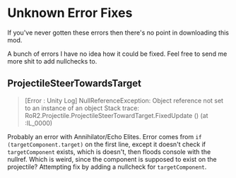 ﻿# Unknown Error Fixes

If you've never gotten these errors then there's no point in downloading this mod.

A bunch of errors I have no idea how it could be fixed. Feel free to send me more shit to add nullchecks to.

## ProjectileSteerTowardsTarget
> [Error  : Unity Log] NullReferenceException: Object reference not set to an instance of an object
Stack trace:
RoR2.Projectile.ProjectileSteerTowardTarget.FixedUpdate () (at <da7c19fa62814b28bdb8f3a9223868e1>:IL_0000)

Probably an error with Annihilator/Echo Elites. Error comes from `if (targetComponent.target)` on the first line, except it doesn't check if `targetComponent` exists, which is doesn't, then floods console with the nullref. Which is weird, since the component is supposed to exist on the projectile? Attempting fix by adding a nullcheck for `targetComponent`.